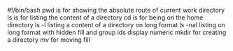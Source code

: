 #!/bin/bash
pwd is for showing the absolute route of current work directory
ls is for listing the content of a directory
cd is for being on the home directory
ls -l listing a content of a directory on long format
ls -nal listing on long format with hidden fill and group ids display numeric
mkdir for creating a directory
mv for moving fill

